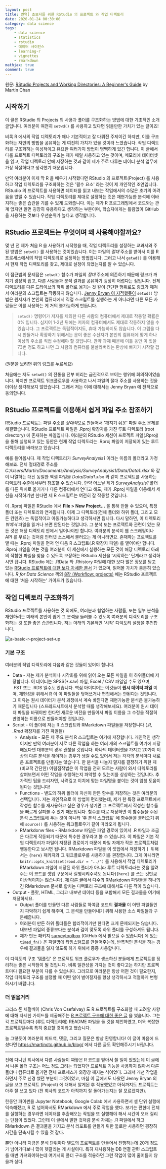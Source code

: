 ```yaml
---
layout: post
title: 번역] 초보자를 위한 RStudio 의 프로젝트 와 작업 디렉토리
date: 2020-01-24 00:30:00
category: data science
tags:
    - data science
    - statistics
    - rstudio
    - 데이터 사이언스
    - learning-r
    - vignettes
    - rmarkdown
mathjax: true
comment: true
---
```


원문: [RStudio Projects and Working Directories: A Beginner's Guide](https://martinctc.github.io/blog/rstudio-projects-and-working-directories-a-beginner%27s-guide/) by Martin Chan

## 시작하기

이 글은 RStudio 의 Projects 의 사용과 폴더를 구조화하는 방법에 대한 기초적인 소개글입니다. 여러분이 여전히 `setwd()` 를 사용하고 있다면 읽을만한 가치가 있는 글이죠!

비록 R 에서의 작업 디렉토리가 꽤나 기본적이고 잘 다뤄진 주제이긴 하지만, 이를 구조화하는 저만의 방법을 공유하는 게 여전히 가치가 있을 것이라 느꼈습니다. 작업 디렉토리를 구조화하는 이성적이고 유요한 여러가지 방법이 명백하게 있긴 합니다. 이 글에서 다룰 프로젝트 디렉토리의 구조는 제가 매일 사용하고 있는 것이며, 메모리에 데이터셋을 읽고, 작업 디렉토리 안에 저장하는 것과 같이 제가 주로 다루는 데이터 분석 업무에 가장 적절하다고 생각했기 때문입니다.

만약 여러분이 이제 막 R 을 배우기 시작했다면 RStudio 의 프로젝트(Project) 를 사용하고 작업 디렉토리를 구조화하는 것은 '필수 요소' 라는 것이 제 개인적인 조언입니다. RStudio 의 프로젝트를 사용하면 데이터를 읽고 내보는 작업에서의 수많은 초기의 어려움을 없앨 수 있습니다. 작업 디렉토리를 제대로 설정하는 것은 재현가능한 분석에 이바지하는 좋은 습관을 기를 수 있게 도와줍니다. 이는 제가 R 프로그래밍에서 코드와는 관계 없지만 알면 굉장히 유용하다고 생각하는 부분이며, 학습자에게는 틀림없이 GitHub을 사용하는 것보다 우선순위가 높다고 생각합니다.

## RStudio 프로젝트는 무엇이며 왜 사용해야할까요?

몇 년 전 제가 처음 R 을 사용하기 시작했을 때, 작업 디렉토리를 설정하는 교과서와 주된 방법은 `setwd()` 를 사용하는 것이었습니다. 이는 파일의 *절대* 주소를 받아서 이를 R 프로세스에서의 작업 디렉토리로 설정하는 방법입니다. 그러고 나서 `getwd()` 를 이용해서 현재 작업 디렉토리를 찾고, 제대로 설정이 되었는지를 알 수 있습니다.

이 접근법의 문제점은 `setwd()` 함수가 파일의 *절대* 주소에 의존하기 때문에 링크가 깨지기 굉장히 쉽고, 다른 사람들과 분석 결과를 공유하기 굉장히 어렵다는 점입니다. 전체 디렉토리를 다른 드라이브의 하위 폴더로 옮기는 것 같이 간단한 행위로도 링크가 깨져서 여러분의 스크립트는 작동하지 않습니다. [Jenny Bryan 이 지적했듯이](https://www.tidyverse.org/blog/2017/12/workflow-vs-script/) `setwd()` 방법은 원저자가 본인의 컴퓨터에서 직접 스크립트를 실행하는 게 아니라면 다른 모든 사람들은 이를 사용하는 게 거의 불가능하게 만듭니다.

> `setwd()` 명령어가 저자를 제외한 다른 사람의 컴퓨터에서 제대로 작동할 확률은 0% 입니다. 심지어 1-2년 뒤에는 저자의 컴퓨터에서도 제대로 작동하지 않을 수 있습니다. 그 프로젝트는 독립적이지도, 휴대 가능하지도 않습니다. 이 그림을 다시 만들거나 확장하기 위해서는 운이 좋은 수신자가 본인의 컴퓨터에 맞게 하나 이상의 주소를 직접 수정해야 할 것입니다. 만약 과제 때문에 이틀 동안 이 짓을 73번 정도 하고 나면 그 사람의 컴퓨터를 불살라버리는 환상에 빠지기 시작할 겁니다.

(원문을 보려면 위의 링크를 누르세요)

처음에는 저도 `setwd()` 의 전통을 전부 버리는 급진적으로 보이는 행위에 회의적이었습니다. 하지만 프로젝트 워크플로우를 사용하고 나서 파일의 절대 주소를 사용하는 것을 더이상 생각해보지 않았습니다. 그래서 저는 이에 대해서는 Jenny Bryan 에 전적으로 동의합니다.

## RStudio 프로젝트를 이용해서 쉽게 파일 주소 참조하기

RStudio 프로젝트는 파일 주소를 *상대적*으로 만들어서 '깨지기 쉬운' 파일 주소 문제를 해결했습니다. RStudio 프로젝트 파일은 .Rproj 확장자를 가진 루트 디렉토리 (root directory) 에 존재하는 파일입니다. 여러분의 RStudio 세션이 프로젝트 파일(.Rproj) 을 통해 실행되고 있는 동안은 현재 작업 디렉토리는 .Rproj 파일이 저장되어 있는 루트 디렉토리를 바라보고 있습니다.

예를 들어봅시다. 제 작업 디렉토리가 *SurveyAnalysis1* 이라는 이름의 폴더라고 가정해보죠. 전체 절대경로 주소를 *C:/Users/Martin/Documents/Analysis/SurveyAnalysis1/Data/Data1.xlsx* 와 같이 나열하는 대신 동일한 엑셀 파일을 *Data/Data1.xlsx* 와 같이 프로젝트를 사용하는 디렉토리 수준에서부터 참조할 수 있습니다. 만약 어느날 제가 *SurveyAnalysis1* 폴더를 다른 위치로 옮기거나 다른 컴퓨터에서 연다고 해도, 제가 .Rproj 파일을 이용해서 세션을 시작하기만 한다면 제 R 스크립트는 여전히 잘 작동할 것입니다.

이 .Rproj 파일은 RStudio 에서 **File > New Project...** 을 통해 만들 수 있으며, 특정 폴더 또는 디렉토리와 연계됩니다. 이제 그 디렉토리(전체 폴더와 하위 폴더, 그리고 모든 컨텐츠) 는 독립적이고 이동가능하다고 생각하시면 됩니다. 다시 말하면, 이 디렉토리 *밖에서* 파일을 읽거나 쓰면 안된다는 것입니다. 그 분석 또는 프로젝트와 관련이 있는 모든 것은 해당 디렉토리 안에서 일어나야만 합니다. 여러분의 분석이 웹 스크래핑이나 API 를 부르는 것처럼 인터넷 소스에서 불러오는 게 아니라면요. 존재하는 프로젝트를 열 때는 .Rproj 파일을 먼저 연 다음 R 스크립트(.R 확장자 파일) 를 열어야만 합니다. .Rproj 파일을 여는 것을 여러분이 이 세션에서 실행하는 모든 것이 해당 디렉토리 아래의 적합한 파일을 찾을 수 있도록 보장하는 RStudio 세션을 '시작하는' 단계라고 생각하시면 됩니다. RStudio 에는 .RData 와 .Rhistory 파일에 대한 보다 많은 정보를 담고 있는 [RStudio 프로젝트에 대한 보다 자세한 문서](https://support.rstudio.com/hc/en-us/articles/200526207-Using-Projects) 가 있으며, 읽어볼 가치가 충분히 있습니다. *R for Data Science* 책의 [8장 (Workflow: projects)](https://r4ds.had.co.nz/workflow-projects.html) 에는 RStudio 프로젝트에 대한 '처음 시작하는' 가이드가 있습니다.

## 작업 디렉토리 구조화하기

RStudio 프로젝트를 사용하는 것 외에도, 여러분과 협업하는 사람들, 또는 일부 분석을 재현하려는 미래의 본인이 쉽게 그 분석을 둘러볼 수 있도록 여러분의 디렉토리를 구조화하는 것 또한 좋은 습관입니다. 저는 아래의 기본적인 '시작' 디렉토리 설정을 추천합니다.

![a-basic-r-project-set-up](https://raw.githubusercontent.com/martinctc/blog/master/images/RPROJECT_2000dpi.png)

### 기본 구조

여러분의 작업 디렉토리에 다음과 같은 것들이 있어야 합니다.

* Data - 저는 제가 분석이나 시각화를 위해 읽어 오는 모든 파일을 이 하위폴더에 저장합니다. 이 데이터는 SPSS(*.sav) 파일, Excel / CSV 파일일 수도 있으며, .FST 또는 .RDS 일수도 있습니다. 핵심 아이디어는 이것들이 **원시 데이터 파일** 이며, 재현성을 위해서 R 이 이 파일들을 덮어쓰거나 편집해서는 안된다는 것입니다. 그 이유는 원시 데이터가 분석 과정에서 계속 바뀐다면 재현가능한 분석은 불가능하기 때문입니다 (스프레드시트에서 분석할 때를 생각해보세요). 여러분이 원시 데이터 파일을 바꿔야만 한다면 새로운 버전을 만들어서 파일 이름을 그 수정을 적절히 반영하는 이름으로 만들어야할 것입니다.
* Script - 이 폴더에 저는 R 스크립트와 RMarkdown 파일들을 저장합니다 (*.R, .Rmd* 확장자를 가진 파일들)
  * Analysis - 모든 제 주요 분석 R 스크립트는 여기에 저장합니다. 개인적인 생각이지만 만약 여러분이 서로 다른 작업을 하는 여러 개의 스크립트를 여기에 저장해놨다면 대부분의 경우 괜찮을 것입니다. 하나의 데이터셋을 가지고 20가지 이상의 다른 분석을 해야하는 경우가 생길 수도 있어서 저는 각각의 분석마다 새로운 프로젝트를 만들지는 않습니다. 한 분석을 나눌지 말지를 결정하기 위한 제 (비교적 간단한) 어림짐작법은 이 작업을 전혀 모르는 사람이 와서 디렉토리를 살펴보면서 어떤 작업을 수행하는지 파악할 수 있는지를 상상하는 것입니다. 추가적인 팁을 드리자면, 사려깊고 이치에 맞는 파일명을 붙이는 것이 엄청 도움이 된다는 것입니다!
  * Functions - 별도의 하위 폴더에 자신이 만든 함수를 저장하는 것은 여러분의 선택입니다. 저는 개인적으로 이 방법이 편리했는데, 제가 한 특정 프로젝트에서 작성한 함수를 재사용하고 싶은 경우가 생기면 그 프로젝트에서 작성한 함수들을 빠르게 살펴볼 수 있기 때문입니다. 함수를 따로 저장하면 이 함수들을 주된 분석 스크립트에 두는 것이 아니라 '주 분석 스크립트' 에 함수들을 불러오기 위해 `source()` 를 사용하는 워크플로우가 같이 따라오게 됩니다.
  * RMarkdonw files - RMarkdonw 파일은 파일 경로에 있어서 .R 파일과 조금은 다르게 작동되기 때문에 특수한 경우라고 볼 수 있습니다. 이 파일은 기본 작업 디렉토리가 파일이 저장된 경로이기 때문에 파일 자체가 작은 프로젝트처럼 행동한다고 보시면 됩니다. RMarkdown 파일을 이 셋업에서 저장하기ㅣ 위해서는 `{here}` 패키지와 그 워크플로우를 사용하기를 권장합니다. 그게 아니라면 `knitr::opts_knit$set(rood.dir = "../")` 를 사용해서 작업 디렉토리가 RMarkdown 파일이 저장된 하위 폴더가 아니라 루트 디렉토리라는 것을 알려주는 이 코드를 셋업 구문에서 실행시켜주셔도 됩니다(`{here}` 를 쓰는 것만큼 이상적이지는 않습니다). [제 다른 글](https://martinctc.github.io/blog/first-world-problems-very-long-rmarkdown-documents/)에서 다수의 RMarkdown 파일들을 하나의 긴 RMarkdown 문서로 합치는 디렉토리 구조에 대해서도 다룬 적이 있습니다.
* Output - 플랏, HTML, 그리고 내보낸 데이터 등을 포함해서 모든 결과물을 여기에 저장하세요.
  * Output 폴더를 만들면 다른 사람들로 하여금 코드의 **결과물** 이 어떤 파일들인지 파악하기 쉽게 해주며, 그 분석을 만들어내기 위해 사용한 소스 파일들과 구분해줍니다.
  * 여러분이 만든 하위 폴더들은 합리적이기만 한다면 크게 문제되지는 않습니다. 내보낸 파일의 종류보다는 분석과 결이 맞도록 하위 폴더를 구성하셔도 됩니다.
  * 제가 만든 패키지 [surveytoolbox](https://github.com/martinctc) (GitHub 에서 받으실 수 있습니다) 에 있는 `timed_fn()` 은 파일명에 타임스탬프를 만들어주는데, 반복적인 분석을 하는 경우에 결과물을 잃지 않도록 하기 위해서 종종 사용합니다.

이 디렉토리 구조 '템플릿' 은 프로젝트 워크 플로우가 생소하신 분들에게 프로젝트를 정리하는 좋은 시작점이 될 것입니다. 비록 일관성을 가지는 것이 좋다고는 하지만 프로젝트마다 필요한 부분이 다를 수 있습니다. 그러므로 여러분은 항상 어떤 것이 필요한지, 작업 디렉토리 구조를 설정할 때 어떤 일이 벌어질지를 항상 생각하시고 적절하게 변형하시기 바랍니다.

### 더 읽을거리

크리스 폰 체펄베이 (Chris Von Csefalvay) 도 R 프로젝트를 구조화할 때 고려할 사항에 대해 자세한 가이드를 제공해주는 [R 프로젝트 구조에 대한 좋은 글](https://chrisvoncsefalvay.com/2018/08/09/structuring-r-projects/) 을 썼습니다. 그는 각 프로젝트마다 (루트 디렉토리에) README 파일을 둘 것을 제언하였고, 더욱 복잡한 프로젝트일수록 특히 중요할 것이라고 했습니다.

늘 그렇듯이 여러분의 피드백, 댓글, 그리고 질문은 항상 환영합니다! 이 글이 마음에 드셨다면 https://martinctc.github.io/blog/ 에서 다른 글도 확인해주시기 바랍니다.

---

전에 다니던 회사에서 다른 사람들이 짜놓은 R 코드를 받아서 쓸 일이 있었는데 이 글에서 나온 폴더 구조는 어느 정도 고려는 되었지만 프로젝트 기능을 사용하지 않아서 다른 폴더나 컴퓨터로 옮기면 전체 프로세스가 와장창 깨지는 식이었다. 그래서 개선 작업을 하면서 주로 신경 썼던 부분이 그것이었고, 마침 이 글에서도 나왔던 Jenny Bryan 의 글을 보고 프로젝트 (Project) 에 대해서 알게된 후 적용했었고 아직까지도 프로젝트는 아주 잘 쓰고 있다 (전 회사의 코드가 아직까지 잘 돌아가는지는 잘 모르겠지만).

한동안 파이썬을 Jupyter Notebook, Google Colab 에서 사용하면서 셀 단위 실행에 익숙해졌고, R 로 넘어와서도 RMarkdown 에서 주로 작업을 했다. 보기는 편한데 전체를 실행하는 경우라면 데이터를 추출해오는 작업을 또 실행해야 해서 시간이 오래 걸리는 단점이 있었다. 그런데 이 글에서 말한 것처럼 분석 자체는 .R 파일에서 하고 RMarkdown 은 결과물을 가지고 분석 리포트를 만들기 위한 툴로만 사용하면 굉장히 시간을 단축시킬 수 있을 것 같다.

뿐만 아니라 지금은 분석 단위마다 별도의 프로젝트를 만들어서 진행하는데 20개 정도가 넘어가다보니 많이 헷갈리는 게 사실이다. 특히 재사용하는 DB 연결 관련 스크립트를 매번 가져와야하는데 여기서의 폴더 구조를 적용하면 그런 작업이 많이 줄어들지 않을까 싶다.